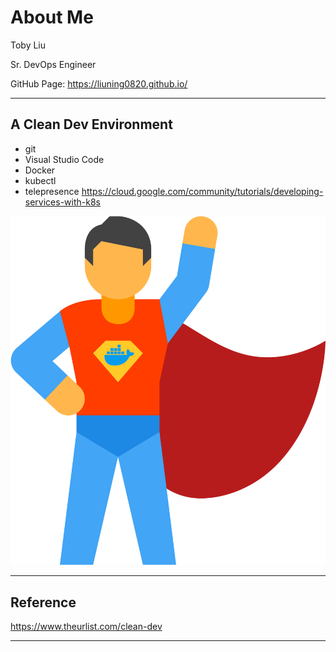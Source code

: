 
# About Me

Toby Liu

Sr. DevOps Engineer

GitHub Page: <https://liuning0820.github.io/>

----

## A Clean Dev Environment

- git
- Visual Studio Code
- Docker
- kubectl
- telepresence <https://cloud.google.com/community/tutorials/developing-services-with-k8s>

<!-- ![Dashboard](images/grafana-dashboard-sample.png){:height="80%" width="50%"} -->

<!-- <img alt="OpenTracing with Jaeger" width="60%" src="../assets/jaeger-arch.png" data-src="../assets/jaeger-arch.png"> -->

![Dev Powered by Docker](images/docker-power-user.png)

----

## Reference

https://www.theurlist.com/clean-dev

----

